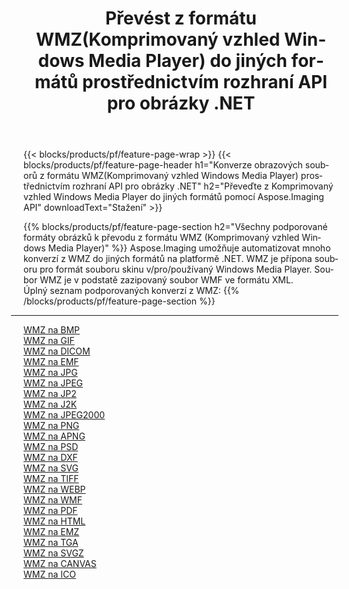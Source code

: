 ﻿---
title: Převést z formátu WMZ(Komprimovaný vzhled Windows Media Player) do jiných formátů prostřednictvím rozhraní API pro obrázky .NET 
weight: 3920
url: /cs/net/conversion/from/wmz 
lang: cs
langdirlevel: 2
locales: zh-hans,ja,it,ru,de,es,fr,nl,id,lt,pl,pt,vi,tr,ko,zh-hant,ar,hi,th,sv,cs,uk,he
description: Pomocí Aspose.Imaging můžete snadno převést z formátu WMZ(Komprimovaný vzhled Windows Media Player) do jiných formátů
---

{{< blocks/products/pf/feature-page-wrap >}}
{{< blocks/products/pf/feature-page-header h1="Konverze obrazových souborů z formátu WMZ(Komprimovaný vzhled Windows Media Player) prostřednictvím rozhraní API pro obrázky .NET" h2="Převeďte z Komprimovaný vzhled Windows Media Player do jiných formátů pomocí Aspose.Imaging API" downloadText="Stažení" >}}


{{% blocks/products/pf/feature-page-section  h2="Všechny podporované formáty obrázků k převodu z formátu WMZ (Komprimovaný vzhled Windows Media Player)" %}}
Aspose.Imaging umožňuje automatizovat mnoho konverzí z WMZ do jiných formátů na platformě .NET. WMZ je přípona souboru pro formát souboru skinu v/pro/používaný Windows Media Player. Soubor WMZ je v podstatě zazipovaný soubor WMF ve formátu XML.
<br/>
Úplný seznam podporovaných konverzí z WMZ:
{{% /blocks/products/pf/feature-page-section %}}
<div class="container-fluid productfamilypage bg-gray">
    <div class="convertypes bg-gray agp-content section">
        <div class="container">
		<hr style="margin-left:-20px;"/>
		<div class="row other-converters">
		    <div class='col-md-2 other-converter remove-lp remove-rp'><a href="/imaging/cs/net/conversion/wmz-to-bmp" >WMZ na BMP</a></div><div class='col-md-2 other-converter remove-lp remove-rp'><a href="/imaging/cs/net/conversion/wmz-to-gif" >WMZ na GIF</a></div><div class='col-md-2 other-converter remove-lp remove-rp'><a href="/imaging/cs/net/conversion/wmz-to-dicom" >WMZ na DICOM</a></div><div class='col-md-2 other-converter remove-lp remove-rp'><a href="/imaging/cs/net/conversion/wmz-to-emf" >WMZ na EMF</a></div><div class='col-md-2 other-converter remove-lp remove-rp'><a href="/imaging/cs/net/conversion/wmz-to-jpg" >WMZ na JPG</a></div><div class='col-md-2 other-converter remove-lp remove-rp'><a href="/imaging/cs/net/conversion/wmz-to-jpeg" >WMZ na JPEG</a></div><div class='col-md-2 other-converter remove-lp remove-rp'><a href="/imaging/cs/net/conversion/wmz-to-jp2" >WMZ na JP2</a></div><div class='col-md-2 other-converter remove-lp remove-rp'><a href="/imaging/cs/net/conversion/wmz-to-j2k" >WMZ na J2K</a></div><div class='col-md-2 other-converter remove-lp remove-rp'><a href="/imaging/cs/net/conversion/wmz-to-jpeg2000" >WMZ na JPEG2000</a></div><div class='col-md-2 other-converter remove-lp remove-rp'><a href="/imaging/cs/net/conversion/wmz-to-png" >WMZ na PNG</a></div><div class='col-md-2 other-converter remove-lp remove-rp'><a href="/imaging/cs/net/conversion/wmz-to-apng" >WMZ na APNG</a></div><div class='col-md-2 other-converter remove-lp remove-rp'><a href="/imaging/cs/net/conversion/wmz-to-psd" >WMZ na PSD</a></div><div class='col-md-2 other-converter remove-lp remove-rp'><a href="/imaging/cs/net/conversion/wmz-to-dxf" >WMZ na DXF</a></div><div class='col-md-2 other-converter remove-lp remove-rp'><a href="/imaging/cs/net/conversion/wmz-to-svg" >WMZ na SVG</a></div><div class='col-md-2 other-converter remove-lp remove-rp'><a href="/imaging/cs/net/conversion/wmz-to-tiff" >WMZ na TIFF</a></div><div class='col-md-2 other-converter remove-lp remove-rp'><a href="/imaging/cs/net/conversion/wmz-to-webp" >WMZ na WEBP</a></div><div class='col-md-2 other-converter remove-lp remove-rp'><a href="/imaging/cs/net/conversion/wmz-to-wmf" >WMZ na WMF</a></div><div class='col-md-2 other-converter remove-lp remove-rp'><a href="/imaging/cs/net/conversion/wmz-to-pdf" >WMZ na PDF</a></div><div class='col-md-2 other-converter remove-lp remove-rp'><a href="/imaging/cs/net/conversion/wmz-to-html" >WMZ na HTML</a></div><div class='col-md-2 other-converter remove-lp remove-rp'><a href="/imaging/cs/net/conversion/wmz-to-emz" >WMZ na EMZ</a></div><div class='col-md-2 other-converter remove-lp remove-rp'><a href="/imaging/cs/net/conversion/wmz-to-tga" >WMZ na TGA</a></div><div class='col-md-2 other-converter remove-lp remove-rp'><a href="/imaging/cs/net/conversion/wmz-to-svgz" >WMZ na SVGZ</a></div><div class='col-md-2 other-converter remove-lp remove-rp'><a href="/imaging/cs/net/conversion/wmz-to-canvas" >WMZ na CANVAS</a></div><div class='col-md-2 other-converter remove-lp remove-rp'><a href="/imaging/cs/net/conversion/wmz-to-ico" >WMZ na ICO</a></div>
                </div>
        </div>
    </div>
</div>
<br/>

